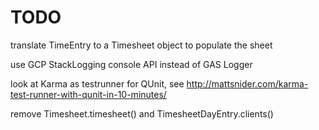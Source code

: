 # TODO

translate TimeEntry to a Timesheet object to populate the sheet

use GCP StackLogging console API instead of GAS Logger

look at Karma as testrunner for QUnit, see http://mattsnider.com/karma-test-runner-with-qunit-in-10-minutes/

remove Timesheet.timesheet() and TimesheetDayEntry.clients()
